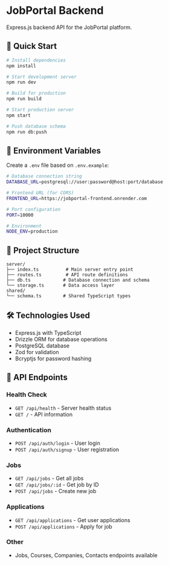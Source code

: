 # JobPortal Backend

Express.js backend API for the JobPortal platform.

## 🚀 Quick Start

```bash
# Install dependencies
npm install

# Start development server
npm run dev

# Build for production
npm run build

# Start production server
npm start

# Push database schema
npm run db:push
```

## 🔧 Environment Variables

Create a `.env` file based on `.env.example`:

```bash
# Database connection string
DATABASE_URL=postgresql://user:password@host:port/database

# Frontend URL (for CORS)
FRONTEND_URL=https://jobportal-frontend.onrender.com

# Port configuration
PORT=10000

# Environment
NODE_ENV=production
```

## 📁 Project Structure

```
server/
├── index.ts          # Main server entry point
├── routes.ts         # API route definitions
├── db.ts            # Database connection and schema
└── storage.ts       # Data access layer
shared/
└── schema.ts        # Shared TypeScript types
```

## 🛠️ Technologies Used

- Express.js with TypeScript
- Drizzle ORM for database operations
- PostgreSQL database
- Zod for validation
- Bcryptjs for password hashing

## 🔗 API Endpoints

### Health Check
- `GET /api/health` - Server health status
- `GET /` - API information

### Authentication
- `POST /api/auth/login` - User login
- `POST /api/auth/signup` - User registration

### Jobs
- `GET /api/jobs` - Get all jobs
- `GET /api/jobs/:id` - Get job by ID
- `POST /api/jobs` - Create new job

### Applications
- `GET /api/applications` - Get user applications
- `POST /api/applications` - Apply for job

### Other
- Jobs, Courses, Companies, Contacts endpoints available